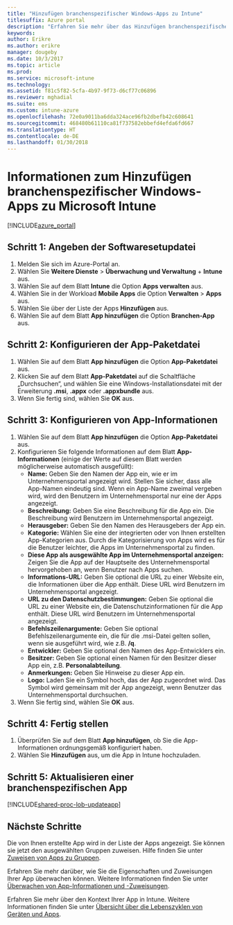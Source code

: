 ```yaml
---
title: "Hinzufügen branchenspezifischer Windows-Apps zu Intune"
titlesuffix: Azure portal
description: "Erfahren Sie mehr über das Hinzufügen branchenspezifischer Windows-Apps zu Intune."
keywords: 
author: Erikre
ms.author: erikre
manager: dougeby
ms.date: 10/3/2017
ms.topic: article
ms.prod: 
ms.service: microsoft-intune
ms.technology: 
ms.assetid: f81c5f82-5cfa-4b97-9f73-d6cf77c06896
ms.reviewer: mghadial
ms.suite: ems
ms.custom: intune-azure
ms.openlocfilehash: 72e0a9011ba6dda324ace96fb2dbefb42c608641
ms.sourcegitcommit: 468480b61110ca81f737582ebbefd4efda6fd667
ms.translationtype: HT
ms.contentlocale: de-DE
ms.lasthandoff: 01/30/2018
---
```

# <a name="how-to-add-windows-line-of-business-lob-apps-to-microsoft-intune"></a>Informationen zum Hinzufügen branchenspezifischer Windows-Apps zu Microsoft Intune

[!INCLUDE[azure_portal](./includes/azure_portal.md)]


## <a name="step-1---specify-the-software-setup-file"></a>Schritt 1: Angeben der Softwaresetupdatei

1. Melden Sie sich im Azure-Portal an.
2. Wählen Sie **Weitere Dienste** > **Überwachung und Verwaltung** + **Intune** aus.
3. Wählen Sie auf dem Blatt **Intune** die Option **Apps verwalten** aus.
4. Wählen Sie in der Workload **Mobile Apps** die Option **Verwalten** > **Apps** aus.
5. Wählen Sie über der Liste der Apps **Hinzufügen** aus.
6. Wählen Sie auf dem Blatt **App hinzufügen** die Option **Branchen-App** aus.

## <a name="step-2---configure-the-app-package-file"></a>Schritt 2: Konfigurieren der App-Paketdatei

1. Wählen Sie auf dem Blatt **App hinzufügen** die Option **App-Paketdatei** aus.
2. Klicken Sie auf dem Blatt **App-Paketdatei** auf die Schaltfläche „Durchsuchen“, und wählen Sie eine Windows-Installationsdatei mit der Erweiterung **.msi**, **.appx** oder **.appxbundle** aus.
3. Wenn Sie fertig sind, wählen Sie **OK** aus.


## <a name="step-3---configure-app-information"></a>Schritt 3: Konfigurieren von App-Informationen

1. Wählen Sie auf dem Blatt **App hinzufügen** die Option **App-Paketdatei** aus.
2. Konfigurieren Sie folgende Informationen auf dem Blatt **App-Informationen** (einige der Werte auf diesem Blatt werden möglicherweise automatisch ausgefüllt):
    - **Name:** Geben Sie den Namen der App ein, wie er im Unternehmensportal angezeigt wird. Stellen Sie sicher, dass alle App-Namen eindeutig sind. Wenn ein App-Name zweimal vergeben wird, wird den Benutzern im Unternehmensportal nur eine der Apps angezeigt.
    - **Beschreibung:** Geben Sie eine Beschreibung für die App ein. Die Beschreibung wird Benutzern im Unternehmensportal angezeigt.
    - **Herausgeber:** Geben Sie den Namen des Herausgebers der App ein.
    - **Kategorie:** Wählen Sie eine der integrierten oder von Ihnen erstellten App-Kategorien aus. Durch die Kategorisierung von Apps wird es für die Benutzer leichter, die Apps im Unternehmensportal zu finden.
    - **Diese App als ausgewählte App im Unternehmensportal anzeigen:** Zeigen Sie die App auf der Hauptseite des Unternehmensportal hervorgehoben an, wenn Benutzer nach Apps suchen.
    - **Informations-URL:** Geben Sie optional die URL zu einer Website ein, die Informationen über die App enthält. Diese URL wird Benutzern im Unternehmensportal angezeigt.
    - **URL zu den Datenschutzbestimmungen:** Geben Sie optional die URL zu einer Website ein, die Datenschutzinformationen für die App enthält. Diese URL wird Benutzern im Unternehmensportal angezeigt.
    - **Befehlszeilenargumente:** Geben Sie optional Befehlszeilenargumente ein, die für die .msi-Datei gelten sollen, wenn sie ausgeführt wird, wie z.B. **/q**.
    - **Entwickler:** Geben Sie optional den Namen des App-Entwicklers ein.
    - **Besitzer:** Geben Sie optional einen Namen für den Besitzer dieser App ein, z.B. **Personalabteilung**.
    - **Anmerkungen:** Geben Sie Hinweise zu dieser App ein.
    - **Logo:** Laden Sie ein Symbol hoch, das der App zugeordnet wird. Das Symbol wird gemeinsam mit der App angezeigt, wenn Benutzer das Unternehmensportal durchsuchen.
3. Wenn Sie fertig sind, wählen Sie **OK** aus.

## <a name="step-4---finish-up"></a>Schritt 4: Fertig stellen

1. Überprüfen Sie auf dem Blatt **App hinzufügen**, ob Sie die App-Informationen ordnungsgemäß konfiguriert haben.
2. Wählen Sie **Hinzufügen** aus, um die App in Intune hochzuladen.

## <a name="step-5---update-a-line-of-business-app"></a>Schritt 5: Aktualisieren einer branchenspezifischen App

[!INCLUDE[shared-proc-lob-updateapp](./includes/shared-proc-lob-updateapp.md)]

## <a name="next-steps"></a>Nächste Schritte

Die von Ihnen erstellte App wird in der Liste der Apps angezeigt. Sie können sie jetzt den ausgewählten Gruppen zuweisen. Hilfe finden Sie unter [Zuweisen von Apps zu Gruppen](apps-deploy.md).

Erfahren Sie mehr darüber, wie Sie die Eigenschaften und Zuweisungen Ihrer App überwachen können. Weitere Informationen finden Sie unter [Überwachen von App-Informationen und -Zuweisungen](apps-monitor.md).

Erfahren Sie mehr über den Kontext Ihrer App in Intune. Weitere Informationen finden Sie unter [Übersicht über die Lebenszyklen von Geräten und Apps](introduction-device-app-lifecycles.md).